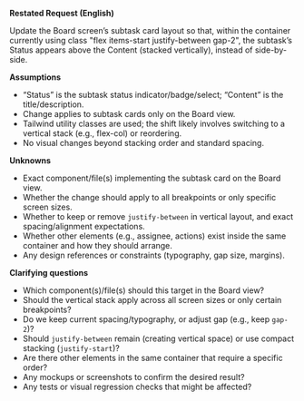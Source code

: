 **Restated Request (English)**

Update the Board screen’s subtask card layout so that, within the container currently using class "flex items-start justify-between gap-2", the subtask’s Status appears above the Content (stacked vertically), instead of side-by-side.

**Assumptions**

- “Status” is the subtask status indicator/badge/select; “Content” is the title/description.
- Change applies to subtask cards only on the Board view.
- Tailwind utility classes are used; the shift likely involves switching to a vertical stack (e.g., flex-col) or reordering.
- No visual changes beyond stacking order and standard spacing.

**Unknowns**

- Exact component/file(s) implementing the subtask card on the Board view.
- Whether the change should apply to all breakpoints or only specific screen sizes.
- Whether to keep or remove `justify-between` in vertical layout, and exact spacing/alignment expectations.
- Whether other elements (e.g., assignee, actions) exist inside the same container and how they should arrange.
- Any design references or constraints (typography, gap size, margins).

**Clarifying questions**

- Which component(s)/file(s) should this target in the Board view?
- Should the vertical stack apply across all screen sizes or only certain breakpoints?
- Do we keep current spacing/typography, or adjust gap (e.g., keep `gap-2`)?
- Should `justify-between` remain (creating vertical space) or use compact stacking (`justify-start`)?
- Are there other elements in the same container that require a specific order?
- Any mockups or screenshots to confirm the desired result?
- Any tests or visual regression checks that might be affected?

